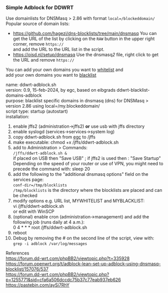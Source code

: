 ### Simple Adblock for DDWRT 

Use domainlists for DNSMasq > 2.86 with format `local=/blockeddomain/`  
Popular source of domain lists:  
- https://github.com/hagezi/dns-blocklists/tree/main/dnsmasq
	You can get the URL of the list by clicking on the `RAW` button in the upper right corner, remove `https://`  
	and add the URL to the URL list in the script.
- https://oisd.nl/setup/dnsmasq
  	Use the dnsmasq*2* file, right click to get the URL and remove `https://`

You can add your own domains you want to [whitelist](https://en.wikipedia.org/wiki/Whitelist) and  
add your own domains you want to [blacklist](https://en.wikipedia.org/wiki/Blacklisting)

name: ddwrt-adblock.sh  
version: 0.9, 15-feb-2024, by egc, based on eibgrads ddwrt-blacklist-domains-adblock  
purpose: blacklist specific domains in dnsmasq (dns) for DNSMasq > version 2.86 using local=/my.blockeddomain/  
script type: startup (autostart)  
 installation:  
   1. enable jffs2 (administration->jffs2) **or** use usb with jffs directory  
   2. enable syslogd (services->services->system log)  
   3. copy ddwrt-adblock.sh from [egc](https://github.com/egc112/ddwrt/tree/main/adblock) to /jffs  
   4. make executable: chmod +x /jffs/ddwrt-adblock.sh  
   5. add to Administration  > Commands:   
       `/jffs/ddwrt-adblock.sh &`  
      if placed on USB then "Save USB" ; if jffs2 is used then : "Save Startup"  
      Depending on the speed of your router or use of VPN, you might need to precede the command with: sleep 20    
   6. add the following to the "additional dnsmasq options" field on the  
      services page:  
       `conf-dir=/tmp/blocklists`  
       `/tmp/blocklists` is the directory where the blocklists are placed and can be checked  
   7. modify options e.g. URL list, MYWHITELIST and MYBLACKLIST:  
        vi /jffs/ddwrt-adblock.sh   
	or edit with WinSCP  
   8. (optional) enable cron (administration->management) and add the  
        following job (runs daily at 4 a.m.):  
        0 4 * * * root /jffs/ddwrt-adblock.sh  
   9. reboot  
   10. Debug by removing the # on the second line of the script, view with: `grep -i adblock /var/log/messages`

References  
https://forum.dd-wrt.com/phpBB2/viewtopic.php?t=335928  
https://forum.openwrt.org/t/adblock-lean-set-up-adblock-using-dnsmasq-blocklist/157076/537  
https://forum.dd-wrt.com/phpBB2/viewtopic.php?p=1255771&sid=cfa6a506dccdc75b37c77eab937eb626  
https://pastebin.com/aySi7RhY  
